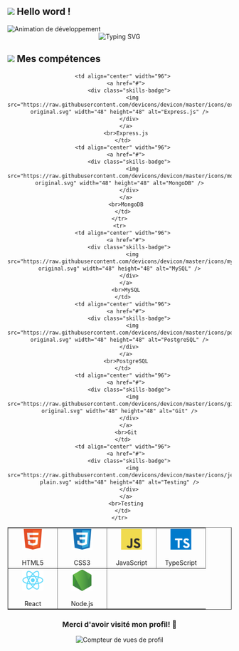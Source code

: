 ## <img src="https://media.giphy.com/media/VgCDAzcKvsR6OM0uWg/giphy.gif" width="50"> Hello word !
<div>
  <img src="https://camo.githubusercontent.com/68f90d0a1b6fe59a2723105e4b6c669aeb3dbb2bcff290aedee3c82171fe9c1b/68747470733a2f2f6d656469612e6c6963646e2e636f6d2f646d732f696d6167652f4334453132415145724a7359617944757456672f61727469636c652d636f7665725f696d6167652d736872696e6b5f3630305f323030302f302f313635313833353036343236303f653d3231343734383336343726763d6265746126743d5044374e47776b32566833784f4139677866387555734c7341742d4276616b31486d3372756f4753787559" alt="Animation de développement" width="full" />
</div>
<div align="center">
  
  <img src="https://readme-typing-svg.herokuapp.com?font=Fira+Code&size=25&duration=3000&pause=1000&color=36BCF7&center=true&vCenter=true&width=435&lines=Junior+Developer+%26+Tester;Passionate+about+coding;Always+learning+new+technologies" alt="Typing SVG" />
  
</div>

## <img src="https://media.giphy.com/media/WUlplcMpOCEmTGBtBW/giphy.gif" width="30"> Mes compétences

<div align="center">
  <table border="none" cellspacing="0" cellpadding="0">
    <tr>
      <td align="center"">
        <a href="#">
          <div class="skills-badge">
            <img src="https://raw.githubusercontent.com/devicons/devicon/master/icons/html5/html5-original.svg" width="48" height="48" alt="HTML5" />
          </div>
        </a>
        <br>HTML5
      </td>
      <td align="center" >
        <a href="#">
          <div class="skills-badge">
            <img src="https://raw.githubusercontent.com/devicons/devicon/master/icons/css3/css3-original.svg" width="48" height="48" alt="CSS3" />
          </div>
        </a>
        <br>CSS3
      </td>
      <td align="center" width="96">
        <a href="#">
          <div class="skills-badge">
            <img src="https://raw.githubusercontent.com/devicons/devicon/master/icons/javascript/javascript-original.svg" width="48" height="48" alt="JavaScript" />
          </div>
        </a>
        <br>JavaScript
      </td>
      <td align="center" width="96">
        <a href="#">
          <div class="skills-badge">
            <img src="https://raw.githubusercontent.com/devicons/devicon/master/icons/typescript/typescript-original.svg" width="48" height="48" alt="TypeScript" />
          </div>
        </a>
        <br>TypeScript
      </td>
    </tr>
    <tr>
      <td align="center" width="96">
        <a href="#">
          <div class="skills-badge">
            <img src="https://raw.githubusercontent.com/devicons/devicon/master/icons/react/react-original.svg" width="48" height="48" alt="React" />
          </div>
        </a>
        <br>React
      </td>
      <td align="center" width="96">
        <a href="#">
          <div class="skills-badge">
            <img src="https://raw.githubusercontent.com/devicons/devicon/master/icons/nodejs/nodejs-original.svg" width="48" height="48" alt="Node.js" />
          </div>
        </a>
        <br>Node.js
      </td>
      
      <td align="center" width="96">
        <a href="#">
          <div class="skills-badge">
            <img src="https://raw.githubusercontent.com/devicons/devicon/master/icons/express/express-original.svg" width="48" height="48" alt="Express.js" />
          </div>
        </a>
        <br>Express.js
      </td>
      <td align="center" width="96">
        <a href="#">
          <div class="skills-badge">
            <img src="https://raw.githubusercontent.com/devicons/devicon/master/icons/mongodb/mongodb-original.svg" width="48" height="48" alt="MongoDB" />
          </div>
        </a>
        <br>MongoDB
      </td>
    </tr>
    <tr>
      <td align="center" width="96">
        <a href="#">
          <div class="skills-badge">
            <img src="https://raw.githubusercontent.com/devicons/devicon/master/icons/mysql/mysql-original.svg" width="48" height="48" alt="MySQL" />
          </div>
        </a>
        <br>MySQL
      </td>
      <td align="center" width="96">
        <a href="#">
          <div class="skills-badge">
            <img src="https://raw.githubusercontent.com/devicons/devicon/master/icons/postgresql/postgresql-original.svg" width="48" height="48" alt="PostgreSQL" />
          </div>
        </a>
        <br>PostgreSQL
      </td>
      <td align="center" width="96">
        <a href="#">
          <div class="skills-badge">
            <img src="https://raw.githubusercontent.com/devicons/devicon/master/icons/git/git-original.svg" width="48" height="48" alt="Git" />
          </div>
        </a>
        <br>Git
      </td>
      <td align="center" width="96">
        <a href="#">
          <div class="skills-badge">
            <img src="https://raw.githubusercontent.com/devicons/devicon/master/icons/jest/jest-plain.svg" width="48" height="48" alt="Testing" />
          </div>
        </a>
        <br>Testing
      </td>
    </tr>
  </table>
</div>

<div align="center">
  
  ### Merci d'avoir visité mon profil! 👋
  
  <img src="https://komarev.com/ghpvc/?username=your-username&color=blueviolet" alt="Compteur de vues de profil" />
  
</div>
